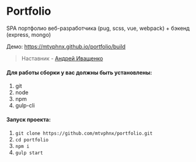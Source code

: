 # Portfolio

SPA портфолио веб-разработчика (pug, scss, vue, webpack) + бэкенд (express, mongo)

Демо: https://mtvphnx.github.io/portfolio/build

> Наставник - [Андрей Иващенко](https://github.com/andrIvash)

#### Для работы сборки у вас должны быть установлены:

1.  git
2.  node
3.  npm
4.  gulp-cli

#### Запуск проекта:

1.  `git clone https://github.com/mtvphnx/portfolio.git`
2.  `cd portfolio`
3.  `npm i`
4.  `gulp start`

